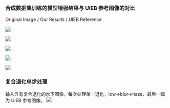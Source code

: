### 合成数据集训练的模型增强结果与 UIEB 参考图像的对比
Original Image        /        Our Results        /        UIEB Reference

![](https://cdn.nlark.com/yuque/0/2025/png/36204023/1743004730967-f0ac49a0-1ec2-4f7d-90c5-7cf69fd42214.png)

![](https://cdn.nlark.com/yuque/0/2025/png/36204023/1743004737289-c1d47b5f-09b6-45f5-bdd8-7062da875a51.png)

![](https://cdn.nlark.com/yuque/0/2025/png/36204023/1743004760283-e6b2d4cf-ce10-48e9-a726-40fc5ab67b61.png)

![](https://cdn.nlark.com/yuque/0/2025/png/36204023/1743004782234-29e0be1b-caf5-495e-9126-7f58f5ea1610.png)

![](https://cdn.nlark.com/yuque/0/2025/png/36204023/1743004916405-3701d97f-7838-47ee-ab35-bfd2ae8961c4.png)


### 复合退化单步处理
输入含有复合退化的水下图像，每次处理单一退化，low->blur->haze，最后一幅为 UIEB 参考图像。
![](image.png)


